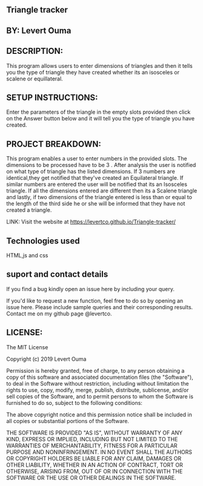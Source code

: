 ## Triangle tracker

## BY: **Levert Ouma**

## DESCRIPTION:
This program allows users to enter dimensions of triangles and then it tells you the type of triangle they have created whether its an isosceles or scalene or equillateral.


## SETUP INSTRUCTIONS:
Enter the parameters of the triangle in the empty slots provided then click on the Answer button below and it will tell you the type of  triangle you have created.


## PROJECT BREAKDOWN:
This program enables a user to enter numbers in the provided slots. The dimensions to be processed have to be 3 . After analysis the user is notified on what type of triangle has the listed dimensions.
If 3  numbers are identical,they get notified that they've created an Equilateral triangle. If similar numbers are entered the user will be notified that its an Isosceles triangle. If all the dimensions entered are different then its a Scalene triangle and lastly, if two dimensions of the triangle entered is less than or equal to the length of the third side he or she will be informed that they have not created a triangle.


LINK:
Visit the website at https://levertco.github.io/Triangle-tracker/

## Technologies used
HTML,js and css
## suport and contact details
If you find a bug kindly open an issue here by including your query.

If you'd like to request a new function, feel free to do so by opening an issue here. Please include sample queries and their corresponding results.
Contact me on my github page @levertco.


## LICENSE:
The MIT License

Copyright (c) 2019 Levert Ouma

Permission is hereby granted, free of charge, to any person obtaining a copy of this software and associated documentation files (the "Software"), to deal in the Software without restriction, including without limitation the rights to use, copy, modify, merge, publish, distribute, sublicense, and/or sell copies of the Software, and to permit persons to whom the Software is furnished to do so, subject to the following conditions:

The above copyright notice and this permission notice shall be included in all copies or substantial portions of the Software.

THE SOFTWARE IS PROVIDED "AS IS", WITHOUT WARRANTY OF ANY KIND, EXPRESS OR IMPLIED, INCLUDING BUT NOT LIMITED TO THE WARRANTIES OF MERCHANTABILITY, FITNESS FOR A PARTICULAR PURPOSE AND NONINFRINGEMENT. IN NO EVENT SHALL THE AUTHORS OR COPYRIGHT HOLDERS BE LIABLE FOR ANY CLAIM, DAMAGES OR OTHER LIABILITY, WHETHER IN AN ACTION OF CONTRACT, TORT OR OTHERWISE, ARISING FROM, OUT OF OR IN CONNECTION WITH THE SOFTWARE OR THE USE OR OTHER DEALINGS IN THE SOFTWARE.
